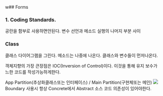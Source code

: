 w## Forms

### 1. Coding Standards.


공란을 함부로 사용하면안된다.
변수 선언과 메소드 실행의 나머지 부분 사이

### Class
클래스 다이어그램을 그린다. 메소드는 나중에 나온다. 클래스와 변수들이 먼저나온다.  


객체지향의 가장 큰장점은 IOC(Inversion of Control)이다. 이것을 통해 유지 보수가느한 코드를 작성가능하게한다.

App Partition(추상화클래스또는 인터페이스) / Main Partition(구현체또는 메인)
![](https://i.imgur.com/K8DzOxp.png)
Boundary 사용시 항상 Concrete에서 Abstract 소스 코드 의존성이 있어야한다.
